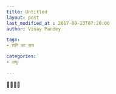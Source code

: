 ```yaml
---
title: Untitled
layout: post
last_modified_at : 2017-09-23T07:20:00
author: Vinay Pandey

tags:
- शनि का सच

categories:
- लघु

---
```


🙏🌷🌷🙏
